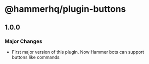 # @hammerhq/plugin-buttons

## 1.0.0

### Major Changes

-   First major version of this plugin. Now Hammer bots can support buttons like commands
